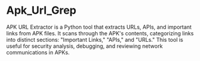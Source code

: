 # Apk_Url_Grep
APK URL Extractor is a Python tool that extracts URLs, APIs, and important links from APK files. It scans through the APK's contents, categorizing links into distinct sections: "Important Links," "APIs," and "URLs." This tool is useful for security analysis, debugging, and reviewing network communications in APKs.
